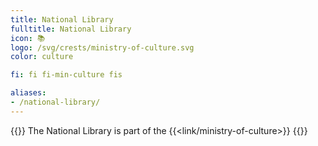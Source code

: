 ```yaml
---
title: National Library
fulltitle: National Library
icon: 📚
logo: /svg/crests/ministry-of-culture.svg
color: culture

fi: fi fi-min-culture fis

aliases:
- /national-library/
---
```

{{<note series>}}
 The National Library is part of the {{<link/ministry-of-culture>}}
{{</note>}}